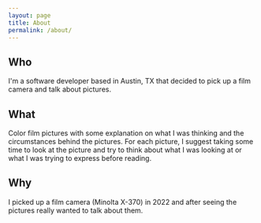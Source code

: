 ```yaml
---
layout: page
title: About
permalink: /about/
---
```


## Who
I'm a software developer based in Austin, TX that decided to pick up a film camera and talk about pictures.

## What
Color film pictures with some explanation on what I was thinking and the circumstances behind the pictures. For each picture, I suggest taking some time to look at the picture and try to think about what I was looking at or what I was trying to express before reading.

## Why
I picked up a film camera (Minolta X-370) in 2022 and after seeing the pictures really wanted to talk about them.